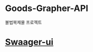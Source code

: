 # Goods-Grapher-API
불법복제물 프로젝트
# <a href="https://goodsgrapher-api.caffelabel.com/swagger-ui/index.html">Swaager-ui</a>

